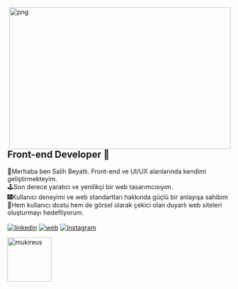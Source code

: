 <img align="right" alt="png" src="https://salihbeyatli.com/images/undraw/undraw_programming_re_kg9v.svg" width="500" height="320" />

## Front-end Developer 🚀

👋Merhaba ben Salih Beyatlı. Front-end ve UI/UX alanlarında kendimi geliştirmekteyim.<br>
🕹Son derece yaratıcı ve yenilikçi bir web tasarımcısıyım.<br>
🎆Kullanıcı deneyimi ve web standartları hakkında güçlü bir anlayışa sahibim<br>
👾Hem kullanıcı dostu hem de görsel olarak çekici olan duyarlı web siteleri oluşturmayı hedefliyorum.<br>
<br>
[![linkedin](https://img.shields.io/badge/Linkedin-000000?style=for-the-badge&logo=Linkedin&logoColor=white)](https://www.linkedin.com/in/salihbeyatl%C4%B1/)
[![web](https://img.shields.io/badge/Web-000000?style=for-the-badge&logo=Web&logoColor=white)](https://www.salihbeyatli.com)
[![instagram](https://img.shields.io/badge/İnstagram-000000?style=for-the-badge&logo=İnstagram&logoColor=white)](https://www.instagram.com/slh.bytl/)

<!--<img height="180em" align="center" src="https://github-readme-stats.vercel.app/api?username=salihbeyatli&show_icons=true&locale=en&theme=algolia&include_all_commits=true&count_private=true" alt="mukireus"/>
-->
  <img height="100em" align="center" src="https://github-readme-stats.vercel.app/api/top-langs?username=salihbeyatli&show_icons=true&locale=en&layout=compact&langs_count=8&theme=algolia" alt="mukireus"/>



<!--
**salihbeyatli/salihbeyatli** is a ✨ _special_ ✨ repository because its `README.md` (this file) appears on your GitHub profile.
-->


